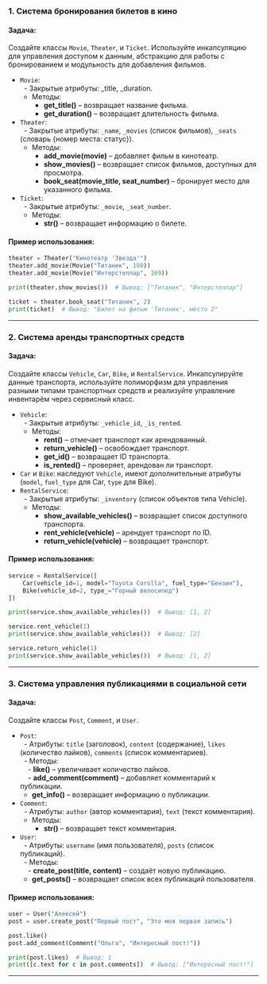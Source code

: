 ### 1. **Система бронирования билетов в кино**

#### Задача:  
Создайте классы `Movie`, `Theater`, и `Ticket`.
Используйте инкапсуляцию для управления доступом к данным, абстракцию для работы с бронированием и модульность для добавления фильмов.  
- `Movie`:  
  - Закрытые атрибуты: _title, _duration.
  - Методы:
    - **get_title()** – возвращает название фильма.
    - **get_duration()** – возвращает длительность фильма.  
- `Theater`:  
   - Закрытые атрибуты: `_name`, `_movies` (список фильмов), `_seats` (словарь {номер места: статус}).
  - Методы:
    - **add_movie(movie)** – добавляет фильм в кинотеатр.
    - **show_movies()** – возвращает список фильмов, доступных для просмотра.
    - **book_seat(movie_title, seat_number)** – бронирует место для указанного фильма.  
- `Ticket`:  
  - Закрытые атрибуты: `_movie`, `_seat_number`.
  - Методы:
    - **str()** – возвращает информацию о билете.  

#### Пример использования:  
```python
theater = Theater("Кинотеатр 'Звезда'")
theater.add_movie(Movie("Титаник", 180))
theater.add_movie(Movie("Интерстеллар", 169))

print(theater.show_movies())  # Вывод: ["Титаник", "Интерстеллар"]

ticket = theater.book_seat("Титаник", 2)
print(ticket)  # Вывод: "Билет на фильм 'Титаник', место 2"
```

---

### 2. **Система аренды транспортных средств**

#### Задача:
Создайте классы `Vehicle`, `Car`, `Bike`, и `RentalService`.
Инкапсулируйте данные транспорта, используйте полиморфизм для управления разными типами транспортных средств и реализуйте управление инвентарём через сервисный класс.
- `Vehicle`:  
   - Закрытые атрибуты: `_vehicle_id`, `_is_rented`.
  - Методы:
    - **rent()** – отмечает транспорт как арендованный.
    - **return_vehicle()** – освобождает транспорт.
    - **get_id()** – возвращает ID транспорта.
    - **is_rented()** – проверяет, арендован ли транспорт.  
- `Car` и `Bike`: наследуют `Vehicle`, имеют дополнительные атрибуты (`model`, `fuel_type` для Car, `type` для Bike).  
- `RentalService`:  
  - Закрытые атрибуты: `_inventory` (список объектов типа Vehicle).
  - Методы:
    - **show_available_vehicles()** – возвращает список доступного транспорта.
    - **rent_vehicle(vehicle)** – арендует транспорт по ID.
    - **return_vehicle(vehicle)** – возвращает транспорт.  

#### Пример использования:  
```python
service = RentalService([
    Car(vehicle_id=1, model="Toyota Corolla", fuel_type="Бензин"),
    Bike(vehicle_id=2, type_="Горный велосипед")
])

print(service.show_available_vehicles())  # Вывод: [1, 2]

service.rent_vehicle(1)
print(service.show_available_vehicles())  # Вывод: [2]

service.return_vehicle(1)
print(service.show_available_vehicles())  # Вывод: [1, 2]
```

---

### 3. **Система управления публикациями в социальной сети**

#### Задача:  
Создайте классы `Post`, `Comment`, и `User`.  
- `Post`:  
  - Атрибуты: `title` (заголовок), `content` (содержание), `likes` (количество лайков), `comments` (список комментариев).  
  - Методы:  
    - **like()** – увеличивает количество лайков.  
    - **add_comment(comment)** – добавляет комментарий к публикации.  
    - **get_info()** – возвращает информацию о публикации.
- `Comment`:  
  - Атрибуты: `author` (автор комментария), `text` (текст комментария).  
  - Методы:
    - **str()** – возвращает текст комментария.
- `User`:  
  - Атрибуты: `username` (имя пользователя), `posts` (список публикаций).  
  - Методы:  
    - **create_post(title, content)** – создаёт новую публикацию.  
    - **get_posts()** – возвращает список всех публикаций пользователя.

#### Пример использования:  
```python
user = User("Алексей")
post = user.create_post("Первый пост", "Это моя первая запись")

post.like()
post.add_comment(Comment("Ольга", "Интересный пост!"))

print(post.likes)  # Вывод: 1
print([c.text for c in post.comments])  # Вывод: ["Интересный пост!"]
```

---

